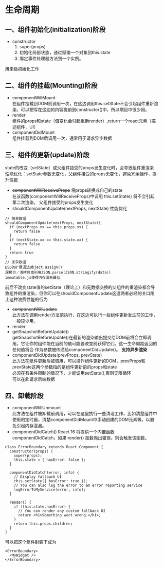 
# 生命周期
## 一、组件初始化(initialization)阶段
- constructor
  1. super(props)  
  2. 初始化局部状态，通过赋值一个对象到this.state
  3. 绑定事件处理器方法到一个实例。  

用来做初始化工作
## 二、组件的挂载(Mounting)阶段
- ~~componentWillMount~~  
在组件挂载到DOM前调用一次，在这边调用this.setState不会引起组件重新渲染，可以把写在这边的内容提前到constructor()中，所以项目中很少用。
- render  
组件的props和state（值变化会引起重新render）,return一个react元素（描述组件，UI）
- componentDidMount  
组件挂载到DOM后调用一次，通常用于请求异步数据
## 三、组件的更新(update)阶段
state的改变（setState）或父组件接受的props发生变化时，会导致组件重渲染  
性能优化：setState参数无变化，父组件接受的props无变化，避免冗余操作，提升性能
- ~~componentWillReceiveProps~~  将props转换成自己的state  
在该函数(componentWillReceiveProps)中调用 this.setState() 将不会引起第二次渲染。
父组件接受的props发生变化
- shouldComponentUpdate(nextProps, nextState) 性能优化
```
// 简单数据
shouldComponentUpdate(nextProps, nextState){
  if (nextProps.xx == this.props.xx) {
    return false
  }
  if (nextState.xx == this.state.xx) {
    return false
  }
  return true
}
// 复杂数据
ES6的扩展语法Object.assign()
深拷贝／浅拷贝或利用JSON.parse(JSON.stringify(data))
immutable.js使得内存消耗最低
```
前后不改变state值的setState（理论上）和无数据交换的父组件的重渲染都会导致组件的重渲染，但你可以在shouldComponentUpdate这道两者必经的关口阻止这种浪费性能的行为
- ~~componentWillUpdate~~  
此方法在调用render方法前执行，在这边可执行一些组件更新发生前的工作，一般较少用。
- render
- getSnapshotBeforeUpdate()  
getSnapshotBeforeUpdate()在最新的渲染输出提交给DOM前将会立即调用。它让你的组件能在当前的值可能要改变前获得它们。这一生命周期返回的任何值将会 作为参数被传递给componentDidUpdate()。
**支持异步渲染**
- componentDidUpdate(prevProps, prevState)  
此方法在组件更新后被调用，可以操作组件更新的DOM，prevProps和prevState这两个参数指的是组件更新前的props和state  
必须在有条件限制的情况下，才能调用setState(),否则无限循环  
可以在此请求后端数据
## 四、卸载阶段
- componentWillUnmount  
此方法在组件被卸载前调用，可以在这里执行一些清理工作，比如清楚组件中使用的定时器，清楚componentDidMount中手动创建的DOM元素等，以避免引起内存泄漏。
- componentDidCatch()
 React 16 将提供一个内置函数 componentDidCatch，如果 render() 函数抛出错误，则会触发该函数。
```
class ErrorBoundary extends React.Component {
  constructor(props) {
    super(props);
    this.state = { hasError: false };
  }

  componentDidCatch(error, info) {
    // Display fallback UI
    this.setState({ hasError: true });
    // You can also log the error to an error reporting service
    logErrorToMyService(error, info);
  }

  render() {
    if (this.state.hasError) {
      // You can render any custom fallback UI
      return <h1>Something went wrong.</h1>;
    }
    return this.props.children;
  }
}
```
可以把这个组件封装下成为
```
<ErrorBoundary>
  <MyWidget />
</ErrorBoundary>
```
